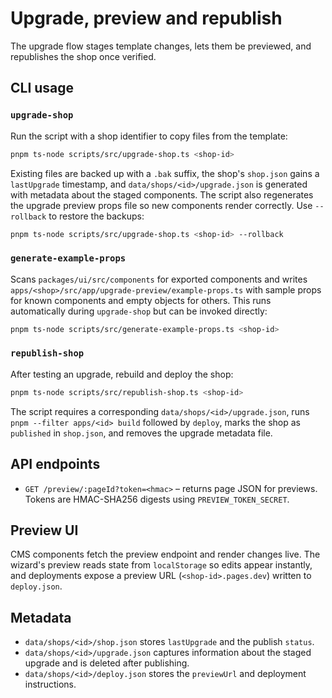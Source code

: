 # Upgrade, preview and republish

The upgrade flow stages template changes, lets them be previewed, and republishes the shop once verified.

## CLI usage

### `upgrade-shop`

Run the script with a shop identifier to copy files from the template:

```bash
pnpm ts-node scripts/src/upgrade-shop.ts <shop-id>
```

Existing files are backed up with a `.bak` suffix, the shop's `shop.json` gains a `lastUpgrade` timestamp, and `data/shops/<id>/upgrade.json` is generated with metadata about the staged components. The script also regenerates the upgrade preview props file so new components render correctly. Use `--rollback` to restore the backups:

```bash
pnpm ts-node scripts/src/upgrade-shop.ts <shop-id> --rollback
```

### `generate-example-props`

Scans `packages/ui/src/components` for exported components and writes
`apps/<shop>/src/app/upgrade-preview/example-props.ts` with sample props for
known components and empty objects for others. This runs automatically during
`upgrade-shop` but can be invoked directly:

```bash
pnpm ts-node scripts/src/generate-example-props.ts <shop-id>
```

### `republish-shop`

After testing an upgrade, rebuild and deploy the shop:

```bash
pnpm ts-node scripts/src/republish-shop.ts <shop-id>
```

The script requires a corresponding `data/shops/<id>/upgrade.json`, runs `pnpm --filter apps/<id> build` followed by `deploy`, marks the shop as `published` in `shop.json`, and removes the upgrade metadata file.

## API endpoints

- `GET /preview/:pageId?token=<hmac>` – returns page JSON for previews. Tokens are HMAC-SHA256 digests using `PREVIEW_TOKEN_SECRET`.

## Preview UI

CMS components fetch the preview endpoint and render changes live. The wizard's preview reads state from `localStorage` so edits appear instantly, and deployments expose a preview URL (`<shop-id>.pages.dev`) written to `deploy.json`.

## Metadata

- `data/shops/<id>/shop.json` stores `lastUpgrade` and the publish `status`.
- `data/shops/<id>/upgrade.json` captures information about the staged upgrade and is deleted after publishing.
- `data/shops/<id>/deploy.json` stores the `previewUrl` and deployment instructions.
